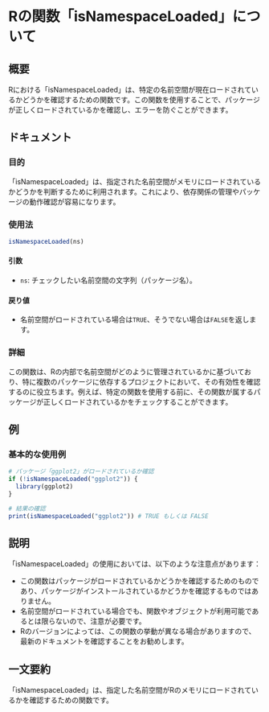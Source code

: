 <!--
Meta Description: # Rの関数「isNamespaceLoaded」について ## 概要 Rにおける「isNamespaceLoaded」は、特定の名前空間が現在ロードされているかどうかを確認するための関数です。この関数を使用することで、パッケージが正しくロードされているかを確認し、エラーを防ぐことができます。 ##...
Meta Keywords: isnamespaceloaded, ggplot2, true, false, rの関数
-->

# Rの関数「isNamespaceLoaded」について

## 概要
Rにおける「isNamespaceLoaded」は、特定の名前空間が現在ロードされているかどうかを確認するための関数です。この関数を使用することで、パッケージが正しくロードされているかを確認し、エラーを防ぐことができます。

## ドキュメント
### 目的
「isNamespaceLoaded」は、指定された名前空間がメモリにロードされているかどうかを判断するために利用されます。これにより、依存関係の管理やパッケージの動作確認が容易になります。

### 使用法
```R
isNamespaceLoaded(ns)
```
#### 引数
- `ns`: チェックしたい名前空間の文字列（パッケージ名）。

#### 戻り値
- 名前空間がロードされている場合は`TRUE`、そうでない場合は`FALSE`を返します。

### 詳細
この関数は、Rの内部で名前空間がどのように管理されているかに基づいており、特に複数のパッケージに依存するプロジェクトにおいて、その有効性を確認するのに役立ちます。例えば、特定の関数を使用する前に、その関数が属するパッケージが正しくロードされているかをチェックすることができます。

## 例
### 基本的な使用例
```R
# パッケージ「ggplot2」がロードされているか確認
if (!isNamespaceLoaded("ggplot2")) {
  library(ggplot2)
}

# 結果の確認
print(isNamespaceLoaded("ggplot2")) # TRUE もしくは FALSE
```

## 説明
「isNamespaceLoaded」の使用においては、以下のような注意点があります：
- この関数はパッケージがロードされているかどうかを確認するためのものであり、パッケージがインストールされているかどうかを確認するものではありません。
- 名前空間がロードされている場合でも、関数やオブジェクトが利用可能であるとは限らないので、注意が必要です。
- Rのバージョンによっては、この関数の挙動が異なる場合がありますので、最新のドキュメントを確認することをお勧めします。

## 一文要約
「isNamespaceLoaded」は、指定した名前空間がRのメモリにロードされているかを確認するための関数です。